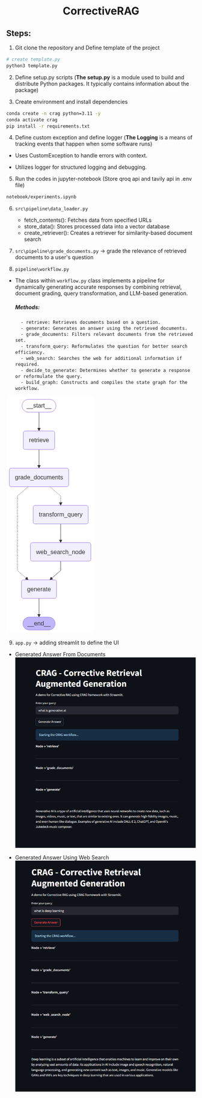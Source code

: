 <h1 align=center> CorrectiveRAG </h1>

## Steps:

1. Git clone the repository and Define template of the project

```bash
# create template.py
python3 template.py
```

2. Define setup.py scripts (**The setup.py** is a module used to build and distribute Python packages. It typically contains information about the package)


3. Create environment and install dependencies

```bash
conda create -n crag python=3.11 -y
conda activate crag
pip install -r requirements.txt
```

4. Define custom exception and define logger (**The Logging** is a means of tracking events that happen when some software runs) 
- Uses CustomException to handle errors with context.

- Utilizes logger for structured logging and debugging.

5. Run the codes in jupyter-notebook (Store qroq api and tavily api in .env file)
```bash
notebook/experiments.ipynb
```

6. `src\pipeline\data_loader.py`
    - fetch_contents(): Fetches data from specified URLs
    - store_data(): Stores processed data into a vector database
    - create_retriever(): Creates a retriever for similarity-based document search

7. `src\pipeline\grade_documents.py` -> grade the relevance of retrieved documents to a user's question

8. `pipeline\workflow.py`
- The class within `workflow.py` class implements a pipeline for dynamically generating accurate responses by combining retrieval, document grading, query transformation, and LLM-based generation.

    ##### Methods:
        - retrieve: Retrieves documents based on a question.
        - generate: Generates an answer using the retrieved documents.
        - grade_documents: Filters relevant documents from the retrieved set.
        - transform_query: Reformulates the question for better search efficiency.
        - web_search: Searches the web for additional information if required.
        - decide_to_generate: Determines whether to generate a response or reformulate the query.
        - build_graph: Constructs and compiles the state graph for the workflow.

![alt text](CRAG_LangGraph.png)

9. `app.py` -> adding streamlit to define the UI

- Generated Answer From Documents
![rag_gen](rag_gen.png)

- Generated Answer Using Web Search
![web_search](web_search.png)
